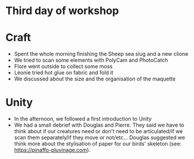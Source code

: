 # Third day of workshop

# Craft

- Spent the whole morning finishing the Sheep sea slug and a new clione
- We tried to scan some elements with PolyCam and PhotoCatch
- Flore went outside to collect some moss
- Léonie tried hot glue on fabric and fold it
- We discussed about the size and the organisation of the maquette

# Unity

- In the afternoon, we followed a first introduction to Unity
- We had a small debrief with Douglas and Pierre. They said we have to think about if our creatures need or don't need to be articulated/if we scan them separately/if they move or not/etc... Douglas suggested we think more about the stylisation of paper for our birds' skeleton (see: https://pinaffo-pluvinage.com).
